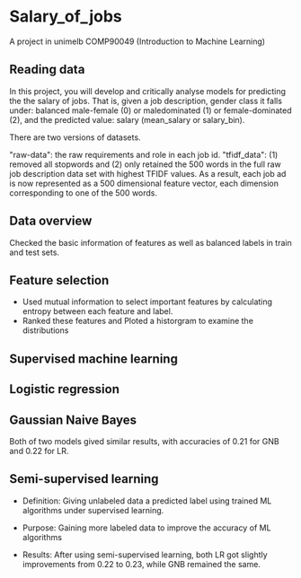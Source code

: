 # Salary_of_jobs
A project in unimelb COMP90049 (Introduction to Machine Learning)

## Reading data

In this project, you will develop and critically analyse models for predicting the the salary of jobs. That is, given a job description, gender class it falls under: balanced male-female (0) or maledominated (1) or female-dominated (2), and the predicted value: salary (mean_salary or salary_bin).

There are two versions of datasets.

"raw-data": the raw requirements and role in each job id.
"tfidf_data": (1) removed all stopwords and (2) only retained the 500 words in the full raw job description data set with highest TFIDF values. As a result, each job ad is now represented as a 500 dimensional feature vector, each dimension corresponding to one of the 500 words.

## Data overview

Checked the basic information of features as well as balanced labels in train and test sets. 

## Feature selection

- Used mutual information to select important features by calculating entropy between each feature and label. 
- Ranked  these features and Ploted a historgram to examine the distributions

## Supervised machine learning

## Logistic regression
## Gaussian Naive Bayes

Both of two models gived similar results, with accuracies of 0.21 for GNB and 0.22 for LR. 

## Semi-supervised learning

- Definition: Giving unlabeled data a predicted label using trained ML algorithms under supervised learning.

- Purpose: Gaining more labeled data to improve the accuracy of ML algorithms

- Results: After using semi-supervised learning, both LR got slightly improvements from 0.22 to 0.23, while GNB remained the same. 
